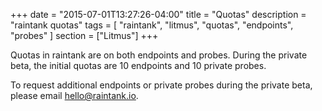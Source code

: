 +++
date = "2015-07-01T13:27:26-04:00"
title = "Quotas"
description = "raintank quotas"
tags = [ "raintank", "litmus", "quotas", "endpoints", "probes" ]
section = ["Litmus"]
+++

Quotas in raintank are on both endpoints and probes. During the private beta, the initial quotas are 10 endpoints and 10 private probes.

To request additional endpoints or private probes during the private beta, please email [hello@raintank.io](mailto:hello@raintank.io).